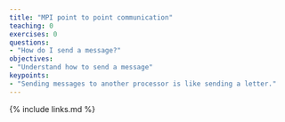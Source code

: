 ```yaml
---
title: "MPI point to point communication"
teaching: 0
exercises: 0
questions:
- "How do I send a message?"
objectives:
- "Understand how to send a message"
keypoints:
- "Sending messages to another processor is like sending a letter."
---
```


{% include links.md %}

